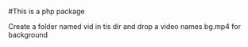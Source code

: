 #This is a php package

Create a folder named vid in tis dir and drop a video names bg.mp4 for background
